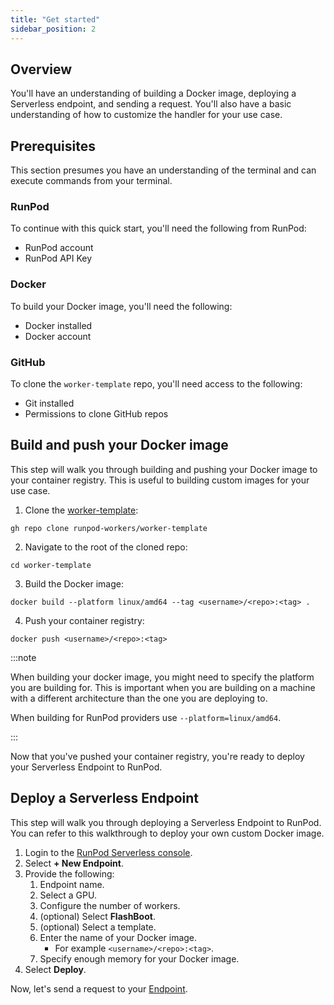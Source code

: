 ```yaml
---
title: "Get started"
sidebar_position: 2
---
```


## Overview

You'll have an understanding of building a Docker image, deploying a Serverless endpoint, and sending a request.
You'll also have a basic understanding of how to customize the handler for your use case.

## Prerequisites

This section presumes you have an understanding of the terminal and can execute commands from your terminal.

### RunPod

To continue with this quick start, you'll need the following from RunPod:

- RunPod account
- RunPod API Key

### Docker

To build your Docker image, you'll need the following:

- Docker installed
- Docker account

### GitHub

To clone the `worker-template` repo, you'll need access to the following:

- Git installed
- Permissions to clone GitHub repos

## Build and push your Docker image

This step will walk you through building and pushing your Docker image to your container registry.
This is useful to building custom images for your use case.

1. Clone the [worker-template](https://github.com/runpod-workers/worker-template):

```command
gh repo clone runpod-workers/worker-template
```

2. Navigate to the root of the cloned repo:

```command
cd worker-template
```

3. Build the Docker image:

```command
docker build --platform linux/amd64 --tag <username>/<repo>:<tag> .
```

4. Push your container registry:

```command
docker push <username>/<repo>:<tag>
```

:::note

When building your docker image, you might need to specify the platform you are building for.
This is important when you are building on a machine with a different architecture than the one you are deploying to.

When building for RunPod providers use `--platform=linux/amd64`.

:::

Now that you've pushed your container registry, you're ready to deploy your Serverless Endpoint to RunPod.

## Deploy a Serverless Endpoint

This step will walk you through deploying a Serverless Endpoint to RunPod.
You can refer to this walkthrough to deploy your own custom Docker image.

1. Login to the [RunPod Serverless console](https://www.runpod.io/console/serverless).
2. Select **+ New Endpoint**.
3. Provide the following:
   1. Endpoint name.
   2. Select a GPU.
   3. Configure the number of workers.
   4. (optional) Select **FlashBoot**.
   5. (optional) Select a template.
   6. Enter the name of your Docker image.
      - For example `<username>/<repo>:<tag>`.
   7. Specify enough memory for your Docker image.
4. Select **Deploy**.

Now, let's send a request to your [Endpoint](/serverless/endpoints/get-started).
